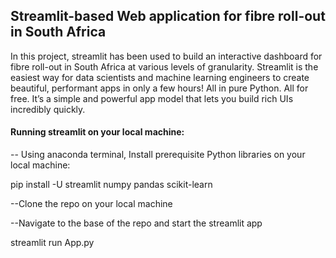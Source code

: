 
## Streamlit-based Web application for fibre roll-out in South Africa
In this project, streamlit has been used to build an interactive dashboard for fibre roll-out in South Africa at various levels of granularity. 
Streamlit is the easiest way for data scientists and machine learning engineers to create beautiful, performant apps in only a few hours!  All in pure Python. All for free. It’s a simple and powerful app model that lets you build rich UIs incredibly quickly.


#### Running streamlit on your local machine:

-- Using anaconda terminal, Install prerequisite Python libraries on your local machine:

 pip install -U streamlit numpy pandas scikit-learn

--Clone the repo on your local machine

--Navigate to the base of the repo and start the streamlit app

streamlit run App.py

